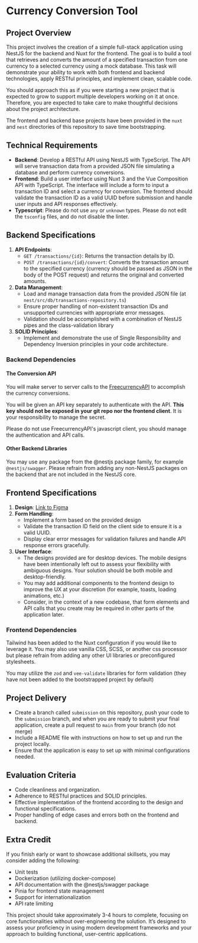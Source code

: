 # Currency Conversion Tool

## Project Overview
This project involves the creation of a simple full-stack application using NestJS for the backend and Nuxt for the frontend. The goal is to build a tool that retrieves and converts the amount of a specified transaction from one currency to a selected currency using a mock database. This task will demonstrate your ability to work with both frontend and backend technologies, apply RESTful principles, and implement clean, scalable code.

You should approach this as if you were starting a new project that is expected to grow to support multiple developers working on it at once. Therefore, you are expected to take care to make thoughtful decisions about the project architecture.

The frontend and backend base projects have been provided in the `nuxt` and `nest` directories of this repository to save time bootstrapping.

## Technical Requirements
- **Backend**: Develop a RESTful API using NestJS with TypeScript. The API will serve transaction data from a provided JSON file simulating a database and perform currency conversions.
- **Frontend**: Build a user interface using Nuxt 3 and the Vue Composition API with TypeScript. The interface will include a form to input a transaction ID and select a currency for conversion. The frontend should validate the transaction ID as a valid UUID before submission and handle user inputs and API responses effectively.
- **Typescript**: Please do not use `any` or `unknown` types. Please do not edit the `tsconfig` files, and do not disable the linter.

## Backend Specifications
1. **API Endpoints**:
   - `GET /transactions/{id}`: Returns the transaction details by ID.
   - `POST /transactions/{id}/convert`: Converts the transaction amount to the specified currency (currency should be passed as JSON in the body of the POST request) and returns the original and converted amounts.
2. **Data Management**:
   - Load and manage transaction data from the provided JSON file (at `nest/src/db/transactions-repository.ts`)
   - Ensure proper handling of non-existent transaction IDs and unsupported currencies with appropriate error messages.
   - Validation should be accomplished with a combination of NestJS pipes and the class-validation library
3. **SOLID Principles**:
   - Implement and demonstrate the use of Single Responsibility and Dependency Inversion principles in your code architecture.

### Backend Dependencies

#### The Conversion API
You will make server to server calls to the [FreecurrencyAPI](https://freecurrencyapi.com/docs/#authentication-api-key-information) to accomplish the currency conversions.

You will be given an API key separately to authenticate with the API. **This key should not be exposed in your git repo nor the frontend client**. It is your responsibility to manage the secret.

Please do not use FreecurrencyAPI's javascript client, you should manage the authentication and API calls.

#### Other Backend Libraries
You may use any package from the @nestjs package family, for example `@nestjs/swagger`. Please refrain from adding any non-NestJS packages on the backend that are not included in the NestJS core.

## Frontend Specifications
1. **Design**:
[Link to Figma](https://www.figma.com/file/v8FkhEzRuONbIx9plY0KCO/Pagos247-Fullstack-Challenge-Apr-2024?type=design&node-id=0-1&mode=design&t=pkeSvGfAwY0HD7g1-0)
2. **Form Handling**:
   - Implement a form based on the provided design
   - Validate the transaction ID field on the client side to ensure it is a valid UUID.
   - Display clear error messages for validation failures and handle API response errors gracefully.
3. **User Interface**:
   - The designs provided are for desktop devices. The mobile designs have been intentionally left out to assess your flexibility with ambiguous designs. Your solution should be both mobile and desktop-friendly.
   - You may add additional components to the frontend design to improve the UX at your discretion (for example, toasts, loading animations, etc.)
   - Consider, in the context of a new codebase, that form elements and API calls that you create may be required in other parts of the application later.

### Frontend Dependencies
Tailwind has been added to the Nuxt configuration if you would like to leverage it. You may also use vanilla CSS, SCSS, or another css processor but please refrain from adding any other UI libraries or preconfigured stylesheets.


You may utilize the `zod` and `vee-validate` libraries for form validation (they have not been added to the bootstrapped project by default)

## Project Delivery
- Create a branch called `submission` on this repository, push your code to the `submission` branch, and when you are ready to submit your final application, create a pull request to `main` from your branch (do not merge)
- Include a README file with instructions on how to set up and run the project locally.
- Ensure that the application is easy to set up with minimal configurations needed.

## Evaluation Criteria
- Code cleanliness and organization.
- Adherence to RESTful practices and SOLID principles.
- Effective implementation of the frontend according to the design and functional specifications.
- Proper handling of edge cases and errors both on the frontend and backend.

## Extra Credit
If you finish early or want to showcase additional skillsets, you may consider adding the following:
- Unit tests
- Dockerization (utilizing docker-compose)
- API documentation with the @nestjs/swagger package
- Pinia for frontend state management
- Support for internationalization
- API rate limiting

This project should take approximately 3-4 hours to complete, focusing on core functionalities without over-engineering the solution. It’s designed to assess your proficiency in using modern development frameworks and your approach to building functional, user-centric applications.
